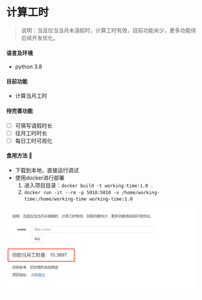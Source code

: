 # 计算工时

> 说明：当且仅当当月未请假时，计算工时有效，目前功能尚少，更多功能待后续开发优化。
> 


#### 语言及环境
* python 3.8

#### 目前功能
- 计算当月工时

#### 待完善功能
- [ ] 可填写请假时长
- [ ] 往月工时时长
- [ ] 每日工时可视化

#### 食用方法 :meat_on_bone:
+ 下载到本地，直接运行调试
+ 使用docker进行部署
    1. 进入项目目录：`docker build -t working-time:1.0 .`
    2. `docker run -it --rm -p 5010:5010 -v /home/working-time:/home/working-time working-time:1.0`
    

<img src="img/20201206.png" style="zoom:60%;" />